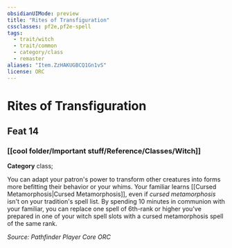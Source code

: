 ```yaml
---
obsidianUIMode: preview
title: "Rites of Transfiguration"
cssclasses: pf2e,pf2e-spell
tags:
  - trait/witch
  - trait/common
  - category/class
  - remaster
aliases: "Item.ZzHAKUGBCQ1Gn1vS"
license: ORC
---
```

# Rites of Transfiguration
## Feat 14
### [[cool folder/Important stuff/Reference/Classes/Witch]]

**Category** class; 




You can adapt your patron's power to transform other creatures into forms more befitting their behavior or your whims. Your familiar learns [[Cursed Metamorphosis|Cursed Metamorphosis]], even if _cursed metamorphosis_ isn't on your tradition's spell list. By spending 10 minutes in communion with your familiar, you can replace one spell of 6th-rank or higher you've prepared in one of your witch spell slots with a cursed metamorphosis spell of the same rank.

*Source: Pathfinder Player Core*
*ORC*